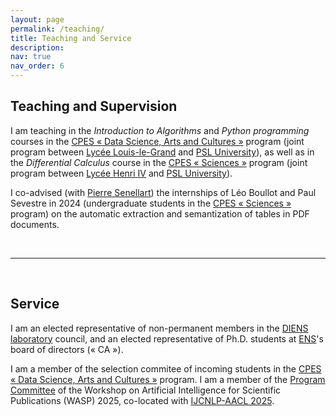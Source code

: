 ```yaml
---
layout: page
permalink: /teaching/
title: Teaching and Service
description: 
nav: true
nav_order: 6
---
```


<h2>Teaching and Supervision</h2>

I am teaching in the <em>Introduction to Algorithms</em> and <em>Python programming</em> courses in the <a href='https://psl.eu/formation/cpes-psl-louis-le-grand'>CPES « Data Science, Arts and Cultures »</a> program (joint program between <a href='https://louislegrand.fr/'>Lycée Louis-le-Grand</a> and <a href='https://psl.eu/'>PSL University</a>), as well as in the <em>Differential Calculus</em> course in the <a href='https://psl.eu/formation/cpes-psl-henri-IV'>CPES « Sciences »</a> program (joint program between <a href='https://lycee-henri4.com/'>Lycée Henri IV</a> and <a href='https://psl.eu/'>PSL University</a>).

I co-advised (with <a href='https://pierre.senellart.com/'>Pierre Senellart</a>) the internships of Léo Boullot and Paul Sevestre in 2024 (undergraduate students in the <a href='https://psl.eu/formation/cpes-psl-henri-IV'>CPES « Sciences »</a> program) on the automatic extraction and semantization of tables in PDF documents.

<br/>
<hr>
<br/>

<h2>Service</h2>

I am an elected representative of non-permanent members in the <a href='https://www.di.ens.fr/'>DIENS laboratory</a> council, and an elected representative of Ph.D. students at <a href='https://www.ens.psl.eu/'>ENS</a>'s board of directors (« CA »).

I am a member of the selection commitee of incoming students in the <a href='https://psl.eu/formation/cpes-psl-louis-le-grand'>CPES « Data Science, Arts and Cultures »</a> program. I am a member of the <a href="https://ui.adsabs.harvard.edu/WIESP/2025/ProgramCommittee">Program Committee</a> of the Workshop on Artificial Intelligence for Scientific Publications (WASP) 2025, co-located with <a href="https://2025.aaclnet.org/">IJCNLP-AACL 2025</a>.

